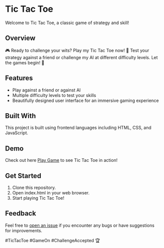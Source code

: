 # Tic Tac Toe

Welcome to Tic Tac Toe, a classic game of strategy and skill!

## Overview

🎮 Ready to challenge your wits? Play my Tic Tac Toe now! 🌟 Test your strategy against a friend or challenge my AI at different difficulty levels. Let the games begin! 💪 

## Features

- Play against a friend or against AI
- Multiple difficulty levels to test your skills
- Beautifully designed user interface for an immersive gaming experience

## Built With

This project is built using frontend languages including HTML, CSS, and JavaScript.

## Demo

Check out here [Play Game](https://schrodingerbear.github.io/tictactoe-menu.html) to see Tic Tac Toe in action!

## Get Started

1. Clone this repository.
2. Open index.html in your web browser.
3. Start playing Tic Tac Toe!

## Feedback

Feel free to [open an issue](https://github.com/schrodingerbear/tictactoe/issues) if you encounter any bugs or have suggestions for improvements.

#TicTacToe #GameOn #ChallengeAccepted 🏆
